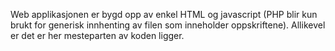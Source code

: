 Web applikasjonen er bygd opp av enkel HTML og javascript (PHP blir kun brukt for generisk innhenting av filen som inneholder oppskriftene). Allikevel er det er her mesteparten av koden ligger.

